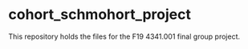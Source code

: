 # cohort_schmohort_project
This repository holds the files for the F19 4341.001 final group project.
